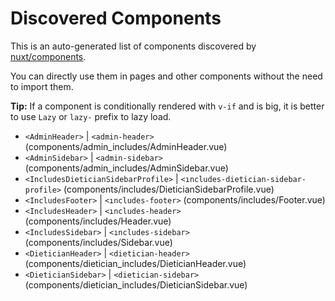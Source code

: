 # Discovered Components

This is an auto-generated list of components discovered by [nuxt/components](https://github.com/nuxt/components).

You can directly use them in pages and other components without the need to import them.

**Tip:** If a component is conditionally rendered with `v-if` and is big, it is better to use `Lazy` or `lazy-` prefix to lazy load.

- `<AdminHeader>` | `<admin-header>` (components/admin_includes/AdminHeader.vue)
- `<AdminSidebar>` | `<admin-sidebar>` (components/admin_includes/AdminSidebar.vue)
- `<IncludesDieticianSidebarProfile>` | `<ıncludes-dietician-sidebar-profile>` (components/includes/DieticianSidebarProfile.vue)
- `<IncludesFooter>` | `<ıncludes-footer>` (components/includes/Footer.vue)
- `<IncludesHeader>` | `<ıncludes-header>` (components/includes/Header.vue)
- `<IncludesSidebar>` | `<ıncludes-sidebar>` (components/includes/Sidebar.vue)
- `<DieticianHeader>` | `<dietician-header>` (components/dietician_includes/DieticianHeader.vue)
- `<DieticianSidebar>` | `<dietician-sidebar>` (components/dietician_includes/DieticianSidebar.vue)
